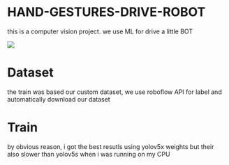 # HAND-GESTURES-DRIVE-ROBOT
this is a computer vision project. we use ML for drive a little BOT

<img src="src/unnamed.gif"/>

# Dataset

the train was based our custom dataset, we use roboflow API for label and automatically download our dataset 

# Train 
by obvious reason, i got the best resutls using yolov5x weights but their also slower than yolov5s when i was running on my CPU 

# 